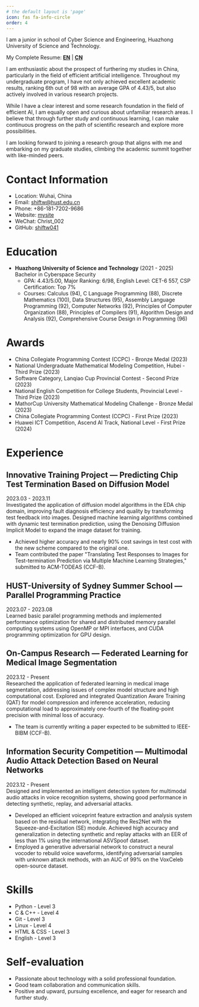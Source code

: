 ```yaml
---
# the default layout is 'page'
icon: fas fa-info-circle
order: 4
---
```


I am a junior in school of Cyber Science and Engineering, Huazhong University of Science and Technology. 

My Complete Resume: [**EN**](https://shiftw041.github.io/online-resume/) | [**CN**](https://shiftw041.github.io/online-resume/cn)

I am enthusiastic about the prospect of furthering my studies in China, particularly in the field of efficient artificial intelligence. Throughout my undergraduate program, I have not only achieved excellent academic results, ranking 6th out of 98 with an average GPA of 4.43/5, but also actively involved in various research projects.

While I have a clear interest and some research foundation in the field of efficient AI, I am equally open and curious about unfamiliar research areas. I believe that through further study and continuous learning, I can make continuous progress on the path of scientific research and explore more possibilities.

I am looking forward to joining a research group that aligns with me and embarking on my graduate studies, climbing the academic summit together with like-minded peers.

# Contact Information
- Location: Wuhai, China
- Email: <shiftw@hust.edu.cn>
- Phone: +86-181-7202-9686
- Website: [mysite](https://shiftw041.github.io/mypage/)
- WeChat: Christ_002
- GitHub: [shiftw041](https://github.com/shiftw041)

# Education
- **Huazhong University of Science and Technology** (2021 - 2025)
  Bachelor in Cyberspace Security
  - GPA: 4.43/5.00, Major Ranking: 6/98, English Level: CET-6 557, CSP Certification: Top 7%
  - Courses: Calculus (94), C Language Programming (88), Discrete Mathematics (100), Data Structures (95), Assembly Language Programming (92), Computer Networks (92), Principles of Computer Organization (88), Principles of Compilers (91), Algorithm Design and Analysis (92), Comprehensive Course Design in Programming (96)

# Awards

- China Collegiate Programming Contest (CCPC) - Bronze Medal (2023)
- National Undergraduate Mathematical Modeling Competition, Hubei - Third Prize (2023)
- Software Category, Lanqiao Cup Provincial Contest - Second Prize (2023)
- National English Competition for College Students, Provincial Level - Third Prize (2023)
- MathorCup University Mathematical Modeling Challenge - Bronze Medal (2023)
- China Collegiate Programming Contest (CCPC) - First Prize (2023)
- Huawei ICT Competition, Ascend AI Track, National Level - First Prize (2024)

# Experience

## Innovative Training Project — Predicting Chip Test Termination Based on Diffusion Model
2023.03 - 2023.11   
Investigated the application of diffusion model algorithms in the EDA chip domain, improving fault diagnosis efficiency and quality by transforming test feedback into images. Designed machine learning algorithms combined with dynamic test termination prediction, using the Denoising Diffusion Implicit Model to expand the image dataset for training.  
- Achieved higher accuracy and nearly 90% cost savings in test cost with the new scheme compared to the original one.
- Team contributed the paper "Translating Test Responses to Images for Test-termination Prediction via Multiple Machine Learning Strategies," submitted to ACM-TODEAS (CCF-B).

## HUST-University of Sydney Summer School — Parallel Programming Practice
2023.07 - 2023.08  
Learned basic parallel programming methods and implemented performance optimization for shared and distributed memory parallel computing systems using OpenMP or MPI interfaces, and CUDA programming optimization for GPU design.

## On-Campus Research — Federated Learning for Medical Image Segmentation
2023.12 - Present   
Researched the application of federated learning in medical image segmentation, addressing issues of complex model structure and high computational cost. Explored and integrated Quantization Aware Training (QAT) for model compression and inference acceleration, reducing computational load to approximately one-fourth of the floating-point precision with minimal loss of accuracy.  
- The team is currently writing a paper expected to be submitted to IEEE-BIBM (CCF-B).

## Information Security Competition — Multimodal Audio Attack Detection Based on Neural Networks
2023.12 - Present  
Designed and implemented an intelligent detection system for multimodal audio attacks in voice recognition systems, showing good performance in detecting synthetic, replay, and adversarial attacks.  
- Developed an efficient voiceprint feature extraction and analysis system based on the residual network, integrating the Res2Net with the Squeeze-and-Excitation (SE) module. Achieved high accuracy and generalization in detecting synthetic and replay attacks with an EER of less than 1% using the international ASVSpoof dataset.
- Employed a generative adversarial network to construct a neural vocoder to rebuild voice waveforms, identifying adversarial samples with unknown attack methods, with an AUC of 99% on the VoxCeleb open-source dataset.

# Skills
- Python - Level 3
- C & C++ - Level 4
- Git - Level 3
- Linux - Level 4
- HTML & CSS - Level 3
- English - Level 3

# Self-evaluation

- Passionate about technology with a solid professional foundation.
- Good team collaboration and communication skills.
- Positive and upward, pursuing excellence, and eager for research and further study.

